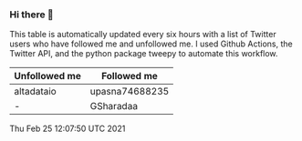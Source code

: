 ### Hi there 👋

This table is automatically updated every six hours with a list of Twitter users who have followed me and unfollowed me. I used Github Actions, the Twitter API, and the python package tweepy to automate this workflow.

| Unfollowed me |  Followed me |
| --- | --- |
|altadataio|upasna74688235|
|-|GSharadaa|
Thu Feb 25 12:07:50 UTC 2021
